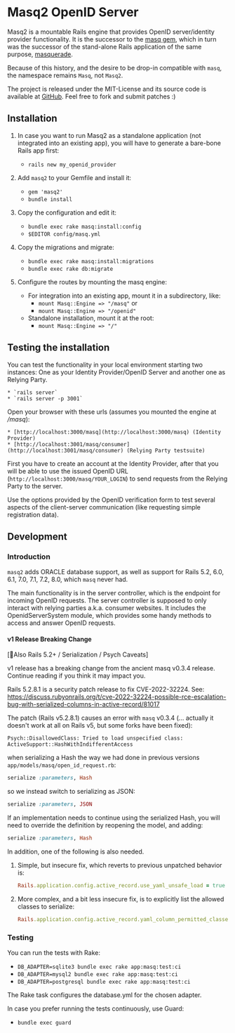 # Masq2 OpenID Server

Masq2 is a mountable Rails engine that provides OpenID server/identity provider functionality.
It is the successor to the [masq gem](https://github.com/dennisreimann/masq), which in turn
was the successor of the stand-alone Rails application of the same purpose, [masquerade](http://github.com/dennisreimann/masquerade/).

Because of this history, and the desire to be drop-in compatible with `masq`,
the namespace remains `Masq`, not `Masq2`.

The project is released under the MIT-License and its source code is available at [GitHub](http://github.com/oauth-xx/masq2/).
Feel free to fork and submit patches :)

## Installation

1. In case you want to run Masq2 as a standalone application (not integrated into an existing app), you will have to generate a bare-bone Rails app first:
    * `rails new my_openid_provider`

2. Add `masq2` to your Gemfile and install it:
    * `gem 'masq2'`
    * `bundle install`

3. Copy the configuration and edit it:
    * `bundle exec rake masq:install:config`
    * `$EDITOR config/masq.yml`

4. Copy the migrations and migrate:
    * `bundle exec rake masq:install:migrations`
    * `bundle exec rake db:migrate`

5. Configure the routes by mounting the masq engine:
    * For integration into an existing app, mount it in a subdirectory, like:
        * `mount Masq::Engine => "/masq"` or
        * `mount Masq::Engine => "/openid"`
    * Standalone installation, mount it at the root:
        * `mount Masq::Engine => "/"`

## Testing the installation

You can test the functionality in your local environment starting two instances: One as
your Identity Provider/OpenID Server and another one as Relying Party.

    * `rails server`
    * `rails server -p 3001`

Open your browser with these urls (assumes you mounted the engine at */masq*):

    * [http://localhost:3000/masq](http://localhost:3000/masq) (Identity Provider)
    * [http://localhost:3001/masq/consumer](http://localhost:3001/masq/consumer) (Relying Party testsuite)

First you have to create an account at the Identity Provider, after that you will be able
to use the issued OpenID URL (`http://localhost:3000/masq/YOUR_LOGIN`) to send requests from the
Relying Party to the server.

Use the options provided by the OpenID verification form to test several aspects of the
client-server communication (like requesting simple registration data).

## Development

### Introduction

`masq2` adds ORACLE database support, as well as support for 
Rails 5.2, 6.0, 6.1, 7.0, 7.1, 7.2, 8.0,
which `masq` never had. 

The main functionality is in the server controller, which is the endpoint for incoming
OpenID requests. The server controller is supposed to only interact with relying parties
a.k.a. consumer websites. It includes the OpenidServerSystem module, which provides some
handy methods to access and answer OpenID requests.

#### v1 Release Breaking Change 

\[📒Also Rails 5.2+ / Serialization / Psych Caveats\]

v1 release has a breaking change from the ancient masq v0.3.4 release.
Continue reading if you think it may impact you.

Rails 5.2.8.1 is a security patch release to fix CVE-2022-32224.
See: https://discuss.rubyonrails.org/t/cve-2022-32224-possible-rce-escalation-bug-with-serialized-columns-in-active-record/81017

The patch (Rails v5.2.8.1) causes an error with `masq` v0.3.4
(... actually it doesn't work at all on Rails v5, but some forks have been fixed):

```
Psych::DisallowedClass: Tried to load unspecified class: ActiveSupport::HashWithIndifferentAccess
```

when serializing a Hash the way we had done in previous versions `app/models/masq/open_id_request.rb`:
```ruby
serialize :parameters, Hash
```

so we instead switch to serializing as JSON:
```ruby
serialize :parameters, JSON
```

If an implementation needs to continue using the serialized Hash,
you will need to override the definition by reopening the model, and adding:

```ruby
serialize :parameters, Hash
```

In addition, one of the following is also needed.

1. Simple, but insecure fix, which reverts to previous unpatched behavior is:

      ```ruby
      Rails.application.config.active_record.use_yaml_unsafe_load = true
      ```

2. More complex, and a bit less insecure fix, is to explicitly list the allowed classes to serialize:

      ```ruby
      Rails.application.config.active_record.yaml_column_permitted_classes = [Symbol, Date, Time, HashWithIndifferentAccess]
      ```

### Testing

You can run the tests with Rake:

* `DB_ADAPTER=sqlite3 bundle exec rake app:masq:test:ci`
* `DB_ADAPTER=mysql2 bundle exec rake app:masq:test:ci`
* `DB_ADAPTER=postgresql bundle exec rake app:masq:test:ci`

The Rake task configures the database.yml for the chosen adapter.

In case you prefer running the tests continuously, use Guard:

* `bundle exec guard`
